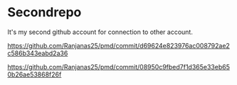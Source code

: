 # Secondrepo
It's my second github account for connection to other account. 

https://github.com/Ranjanas25/pmd/commit/d69624e823976ac008792ae2c586b343eabd2a36


https://github.com/Ranjanas25/pmd/commit/08950c9fbed7f1d365e33eb650b26ae53868f26f
